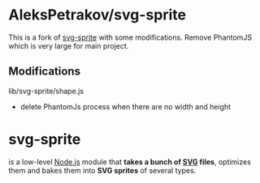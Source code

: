 # AleksPetrakov/svg-sprite
This is a fork of [svg-sprite](https://github.com/jkphl/svg-sprite) with some modifications. Remove PhantomJS which is very large for main project. 

## Modifications

lib/svg-sprite/shape.js

  * delete PhantomJs process when there are no width and height

# svg-sprite

is a low-level [Node.js](http://nodejs.org/) module that **takes a bunch of [SVG](http://www.w3.org/TR/SVG/) files**, optimizes them and bakes them into **SVG sprites** of several types.
